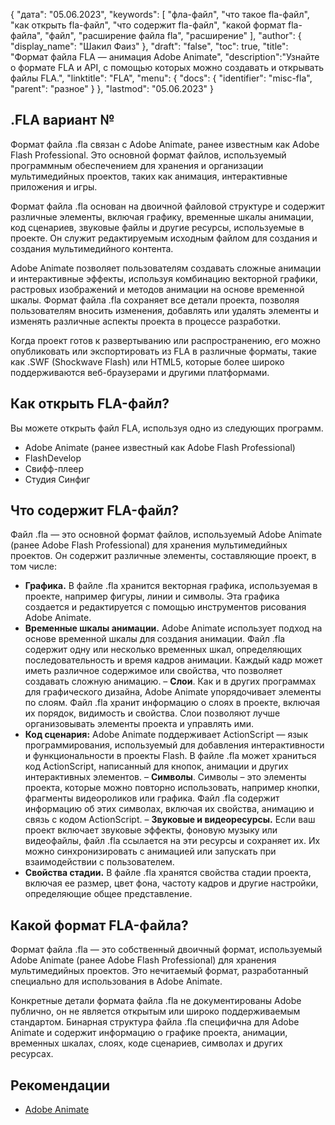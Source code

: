 {
"дата": "05.06.2023",
  "keywords": [
"фла-файл",
"что такое fla-файл",
"как открыть fla-файл",
"что содержит fla-файл",
"какой формат fla-файла",
"файл",
"расширение файла fla",
"расширение"
],
  "author": {
"display_name": "Шакил Фаиз"
},
"draft": "false",
"toc": true,
"title": "Формат файла FLA — анимация Adobe Animate",
  "description":"Узнайте о формате FLA и API, с помощью которых можно создавать и открывать файлы FLA.",
"linktitle": "FLA",
  "menu": {
    "docs": {
      "identifier": "misc-fla",
"parent": "разное"
}
},
"lastmod": "05.06.2023"
}

## .FLA вариант №

Формат файла .fla связан с Adobe Animate, ранее известным как Adobe Flash Professional. Это основной формат файлов, используемый программным обеспечением для хранения и организации мультимедийных проектов, таких как анимация, интерактивные приложения и игры.

Формат файла .fla основан на двоичной файловой структуре и содержит различные элементы, включая графику, временные шкалы анимации, код сценариев, звуковые файлы и другие ресурсы, используемые в проекте. Он служит редактируемым исходным файлом для создания и создания мультимедийного контента.

Adobe Animate позволяет пользователям создавать сложные анимации и интерактивные эффекты, используя комбинацию векторной графики, растровых изображений и методов анимации на основе временной шкалы. Формат файла .fla сохраняет все детали проекта, позволяя пользователям вносить изменения, добавлять или удалять элементы и изменять различные аспекты проекта в процессе разработки.

Когда проект готов к развертыванию или распространению, его можно опубликовать или экспортировать из FLA в различные форматы, такие как .SWF (Shockwave Flash) или HTML5, которые более широко поддерживаются веб-браузерами и другими платформами.

## Как открыть FLA-файл?

Вы можете открыть файл FLA, используя одно из следующих программ.

- Adobe Animate (ранее известный как Adobe Flash Professional)
- FlashDevelop
- Свифф-плеер
- Студия Синфиг

## Что содержит FLA-файл?

Файл .fla — это основной формат файлов, используемый Adobe Animate (ранее Adobe Flash Professional) для хранения мультимедийных проектов. Он содержит различные элементы, составляющие проект, в том числе:

- **Графика.** В файле .fla хранится векторная графика, используемая в проекте, например фигуры, линии и символы. Эта графика создается и редактируется с помощью инструментов рисования Adobe Animate.
- **Временные шкалы анимации.** Adobe Animate использует подход на основе временной шкалы для создания анимации. Файл .fla содержит одну или несколько временных шкал, определяющих последовательность и время кадров анимации. Каждый кадр может иметь различное содержимое или свойства, что позволяет создавать сложную анимацию.
– **Слои**. Как и в других программах для графического дизайна, Adobe Animate упорядочивает элементы по слоям. Файл .fla хранит информацию о слоях в проекте, включая их порядок, видимость и свойства. Слои позволяют лучше организовывать элементы проекта и управлять ими.
- **Код сценария:** Adobe Animate поддерживает ActionScript — язык программирования, используемый для добавления интерактивности и функциональности в проекты Flash. В файле .fla может храниться код ActionScript, написанный для кнопок, анимации и других интерактивных элементов.
– **Символы**. Символы – это элементы проекта, которые можно повторно использовать, например кнопки, фрагменты видеороликов или графика. Файл .fla содержит информацию об этих символах, включая их свойства, анимацию и связь с кодом ActionScript.
– **Звуковые и видеоресурсы.** Если ваш проект включает звуковые эффекты, фоновую музыку или видеофайлы, файл .fla ссылается на эти ресурсы и сохраняет их. Их можно синхронизировать с анимацией или запускать при взаимодействии с пользователем.
- **Свойства стадии.** В файле .fla хранятся свойства стадии проекта, включая ее размер, цвет фона, частоту кадров и другие настройки, определяющие общее представление.

## Какой формат FLA-файла?

Формат файла .fla — это собственный двоичный формат, используемый Adobe Animate (ранее Adobe Flash Professional) для хранения мультимедийных проектов. Это нечитаемый формат, разработанный специально для использования в Adobe Animate.

Конкретные детали формата файла .fla не документированы Adobe публично, он не является открытым или широко поддерживаемым стандартом. Бинарная структура файла .fla специфична для Adobe Animate и содержит информацию о графике проекта, анимации, временных шкалах, слоях, коде сценариев, символах и других ресурсах.

## Рекомендации
* [Adobe Animate](https://en.wikipedia.org/wiki/Adobe_Animate)

